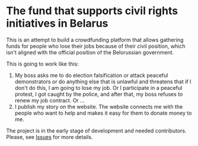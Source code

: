# The fund that supports civil rights initiatives in Belarus

This is an attempt to build a crowdfunding platform that allows gathering funds for people who lose their jobs because of their civil position, which isn't aligned with the official position of the Belorussian government. 

This is going to work like this:

1. My boss asks me to do election falsification or attack peaceful demonstrators or do anything else that is unlawful and threatens that if I don't do this, I am going to lose my job.  Or I participate in a peaceful protest, I got caught by the police, and after that, my boss refuses to renew my job contract. Or ...
1. I publish my story on the website. The website connects me with the people who want to help and makes it easy for them to donate money to me. 

The project is in the early stage of development and needed contributors. Please, see [Issues](https://github.com/s-matyukevich/belarus-civil-rights-support/issues) for more details.
